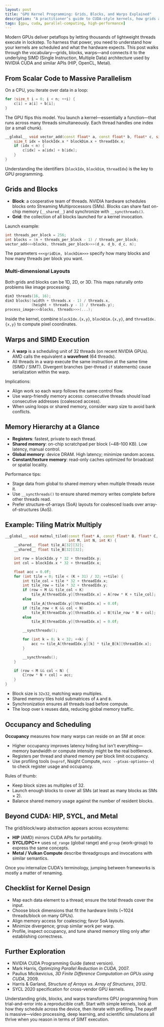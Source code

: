 ```yaml
---
layout: post
title: "GPU Kernel Programming: Grids, Blocks, and Warps Explained"
description: "A practitioner’s guide to CUDA-style kernels, how grids and warps map onto SIMD hardware, and what that means for performance."
tags: [gpu, cuda, parallel-computing, high-performance]
---
```


Modern GPUs deliver petaflops by letting thousands of lightweight threads execute in lockstep. To harness that power, you need to understand how your kernels are scheduled and what the hardware expects. This post walks through the vocabulary—grids, blocks, warps—and connects it to the underlying SIMD (Single Instruction, Multiple Data) architecture used by NVIDIA CUDA and similar APIs (HIP, OpenCL, Metal).

## From Scalar Code to Massive Parallelism

On a CPU, you iterate over data in a loop:

```cpp
for (size_t i = 0; i < n; ++i) {
    c[i] = a[i] + b[i];
}
```

The GPU flips this model. You launch a kernel—essentially a function—that runs across many threads simultaneously. Each thread handles one index (or a small chunk).

```cpp
__global__ void vector_add(const float* a, const float* b, float* c, size_t n) {
    size_t idx = blockIdx.x * blockDim.x + threadIdx.x;
    if (idx < n) {
        c[idx] = a[idx] + b[idx];
    }
}
```

Understanding the identifiers (`blockIdx`, `blockDim`, `threadIdx`) is the key to GPU programming.

## Grids and Blocks

- **Block**: a cooperative team of threads. NVIDIA hardware schedules blocks onto Streaming Multiprocessors (SMs). Blocks can share fast on-chip memory (`__shared__`) and synchronize with `__syncthreads()`.
- **Grid**: the collection of all blocks launched for a kernel invocation.

Launch example:

```cpp
int threads_per_block = 256;
int blocks = (n + threads_per_block - 1) / threads_per_block;
vector_add<<<blocks, threads_per_block>>>(d_a, d_b, d_c, n);
```

The parameters `<<<gridDim, blockDim>>>` specify how many blocks and how many threads per block you want.

### Multi-dimensional Layouts

Both grids and blocks can be 1D, 2D, or 3D. This maps naturally onto problems like image processing:

```cpp
dim3 threads(16, 16);
dim3 blocks((width + threads.x - 1) / threads.x,
            (height + threads.y - 1) / threads.y);
process_image<<<blocks, threads>>>(...);
```

Inside the kernel, combine `blockIdx.{x,y}`, `blockDim.{x,y}`, and `threadIdx.{x,y}` to compute pixel coordinates.

## Warps and SIMD Execution

- A **warp** is a scheduling unit of 32 threads (on recent NVIDIA GPUs). AMD calls the equivalent a **wavefront** (64 threads).
- All threads in a warp execute the same instruction at the same time (SIMD / SIMT). Divergent branches (per-thread `if` statements) cause serialization within the warp.

Implications:

- Align work so each warp follows the same control flow.
- Use warp-friendly memory access: consecutive threads should load consecutive addresses (coalesced access).
- When using loops or shared memory, consider warp size to avoid bank conflicts.

## Memory Hierarchy at a Glance

- **Registers**: fastest, private to each thread.
- **Shared memory**: on-chip scratchpad per block (~48–100 KB). Low latency, manual control.
- **Global memory**: device DRAM. High latency; minimize random access.
- **Constant/texture memory**: read-only caches optimized for broadcast or spatial locality.

Performance tips:

- Stage data from global to shared memory when multiple threads reuse it.
- Use `__syncthreads()` to ensure shared memory writes complete before other threads read.
- Prefer structure-of-arrays (SoA) layouts for coalesced loads over array-of-structures (AoS).

## Example: Tiling Matrix Multiply

```cpp
__global__ void matmul_tiled(const float* A, const float* B, float* C,
                             int M, int N, int K) {
    __shared__ float tile_A[32][32];
    __shared__ float tile_B[32][32];

    int row = blockIdx.y * 32 + threadIdx.y;
    int col = blockIdx.x * 32 + threadIdx.x;

    float acc = 0.0f;
    for (int tile = 0; tile < (K + 31) / 32; ++tile) {
        int tile_col = tile * 32 + threadIdx.x;
        int tile_row = tile * 32 + threadIdx.y;
        if (row < M && tile_col < K)
            tile_A[threadIdx.y][threadIdx.x] = A[row * K + tile_col];
        else
            tile_A[threadIdx.y][threadIdx.x] = 0.0f;
        if (tile_row < K && col < N)
            tile_B[threadIdx.y][threadIdx.x] = B[tile_row * N + col];
        else
            tile_B[threadIdx.y][threadIdx.x] = 0.0f;

        __syncthreads();

        for (int k = 0; k < 32; ++k) {
            acc += tile_A[threadIdx.y][k] * tile_B[k][threadIdx.x];
        }

        __syncthreads();
    }

    if (row < M && col < N) {
        C[row * N + col] = acc;
    }
}
```

- Block size is `32x32`, matching warp multiples.
- Shared memory tiles hold submatrices of `A` and `B`.
- Synchronization ensures all threads load before compute.
- The loop over `k` reuses data, reducing global memory traffic.

## Occupancy and Scheduling

**Occupancy** measures how many warps can reside on an SM at once:

- Higher occupancy improves latency hiding but isn't everything—memory bandwidth or compute intensity might be the real bottleneck.
- Registers per thread and shared memory per block limit occupancy.
- Use profiling tools (`nvprof`, Nsight Compute, `nvcc --ptxas-options=-v`) to check register usage and occupancy.

Rules of thumb:

- Keep block sizes as multiples of 32.
- Launch enough blocks to cover all SMs (at least as many blocks as SMs × 2).
- Balance shared memory usage against the number of resident blocks.

## Beyond CUDA: HIP, SYCL, and Metal

The grid/block/warp abstraction appears across ecosystems:

- **HIP** (AMD) mirrors CUDA APIs for portability.
- **SYCL/DPC++** uses `nd_range` (global range) and `group` (work-group) to express the same concepts.
- **Metal / Vulkan Compute** describe threadgroups and invocations with similar semantics.

Once you internalize CUDA's terminology, jumping between frameworks is mostly a matter of renaming.

## Checklist for Kernel Design

- Map each data element to a thread; ensure the total threads cover the input.
- Choose block dimensions that fit the hardware limits (~1024 threads/block on many GPUs).
- Align memory access for coalescing; favor SoA layouts.
- Minimize divergence; group similar work per warp.
- Profile, inspect occupancy, and tune shared memory tiling only after establishing correctness.

## Further Exploration

- NVIDIA CUDA Programming Guide (latest version).
- Mark Harris, *Optimizing Parallel Reduction in CUDA*, 2007.
- Paulius Micikevicius, *3D Finite Difference Computation on GPUs using CUDA*, 2009.
- Harris & Garland, *Structure of Arrays vs. Array of Structures*, 2012.
- SYCL 2020 specification for cross-vendor GPU kernels.

Understanding grids, blocks, and warps transforms GPU programming from trial-and-error into a reproducible craft. Start with simple kernels, look at how they schedule across the device, then iterate with profiling. The payoff is massive—video processing, deep learning, and scientific simulations all thrive when you reason in terms of SIMT execution.
